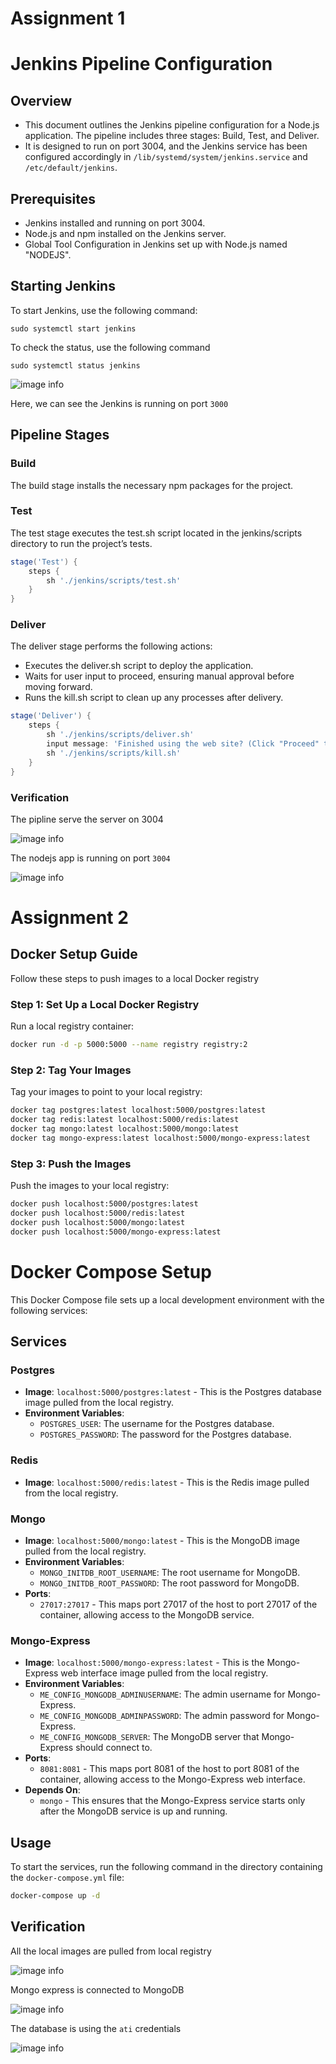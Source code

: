 # Assignment 1
# Jenkins Pipeline Configuration

## Overview
- This document outlines the Jenkins pipeline configuration for a Node.js application. The pipeline includes three stages: Build, Test, and Deliver. 
- It is designed to run on port 3004, and the Jenkins service has been configured accordingly in `/lib/systemd/system/jenkins.service` and `/etc/default/jenkins`.

## Prerequisites
- Jenkins installed and running on port 3004.
- Node.js and npm installed on the Jenkins server.
- Global Tool Configuration in Jenkins set up with Node.js named "NODEJS".

## Starting Jenkins

To start Jenkins, use the following command:

```sudo systemctl start jenkins```
  

To check the status, use the following command

```sudo systemctl status jenkins```

![image info](./img/systemctl_status.png)

Here, we can see the Jenkins is running on port ```3000```

## Pipeline Stages

### Build
The build stage installs the necessary npm packages for the project.


### Test
The test stage executes the test.sh script located in the jenkins/scripts directory to run the project’s tests.

```groovy
stage('Test') {
    steps {
        sh './jenkins/scripts/test.sh'
    }
}
```

### Deliver
The deliver stage performs the following actions:

- Executes the deliver.sh script to deploy the application.
- Waits for user input to proceed, ensuring manual approval before moving forward.
- Runs the kill.sh script to clean up any processes after delivery.

```groovy
stage('Deliver') { 
    steps {
        sh './jenkins/scripts/deliver.sh' 
        input message: 'Finished using the web site? (Click "Proceed" to continue)' 
        sh './jenkins/scripts/kill.sh' 
    }
}
```

### Verification

The pipline serve the server on 3004

![image info](./img/pipeline.png)

The nodejs app is running on port ```3004```

![image info](./img/app_3004.png)


# Assignment 2
## Docker Setup Guide

Follow these steps to push images to a local Docker registry 

### Step 1: Set Up a Local Docker Registry
Run a local registry container:

```bash
docker run -d -p 5000:5000 --name registry registry:2
```

### Step 2: Tag Your Images
Tag your images to point to your local registry:

```bash
docker tag postgres:latest localhost:5000/postgres:latest
docker tag redis:latest localhost:5000/redis:latest
docker tag mongo:latest localhost:5000/mongo:latest
docker tag mongo-express:latest localhost:5000/mongo-express:latest
```

### Step 3: Push the Images
Push the images to your local registry:

```bash
docker push localhost:5000/postgres:latest
docker push localhost:5000/redis:latest
docker push localhost:5000/mongo:latest
docker push localhost:5000/mongo-express:latest
```
# Docker Compose Setup

This Docker Compose file sets up a local development environment with the following services:

## Services

### Postgres
- **Image**: `localhost:5000/postgres:latest` - This is the Postgres database image pulled from the local registry.
- **Environment Variables**:
  - `POSTGRES_USER`: The username for the Postgres database.
  - `POSTGRES_PASSWORD`: The password for the Postgres database.

### Redis
- **Image**: `localhost:5000/redis:latest` - This is the Redis image pulled from the local registry.

### Mongo
- **Image**: `localhost:5000/mongo:latest` - This is the MongoDB image pulled from the local registry.
- **Environment Variables**:
  - `MONGO_INITDB_ROOT_USERNAME`: The root username for MongoDB.
  - `MONGO_INITDB_ROOT_PASSWORD`: The root password for MongoDB.
- **Ports**:
  - `27017:27017` - This maps port 27017 of the host to port 27017 of the container, allowing access to the MongoDB service.

### Mongo-Express
- **Image**: `localhost:5000/mongo-express:latest` - This is the Mongo-Express web interface image pulled from the local registry.
- **Environment Variables**:
  - `ME_CONFIG_MONGODB_ADMINUSERNAME`: The admin username for Mongo-Express.
  - `ME_CONFIG_MONGODB_ADMINPASSWORD`: The admin password for Mongo-Express.
  - `ME_CONFIG_MONGODB_SERVER`: The MongoDB server that Mongo-Express should connect to.
- **Ports**:
  - `8081:8081` - This maps port 8081 of the host to port 8081 of the container, allowing access to the Mongo-Express web interface.
- **Depends On**:
  - `mongo` - This ensures that the Mongo-Express service starts only after the MongoDB service is up and running.

## Usage

To start the services, run the following command in the directory containing the `docker-compose.yml` file:

```bash
docker-compose up -d
```

## Verification

All the local images are pulled from local registry

![image info](./img/registry.png)


Mongo express is connected to MongoDB

![image info](./img/mongo.png)

The database is using the ```ati``` credentials

![image info](./img/ati.png)
